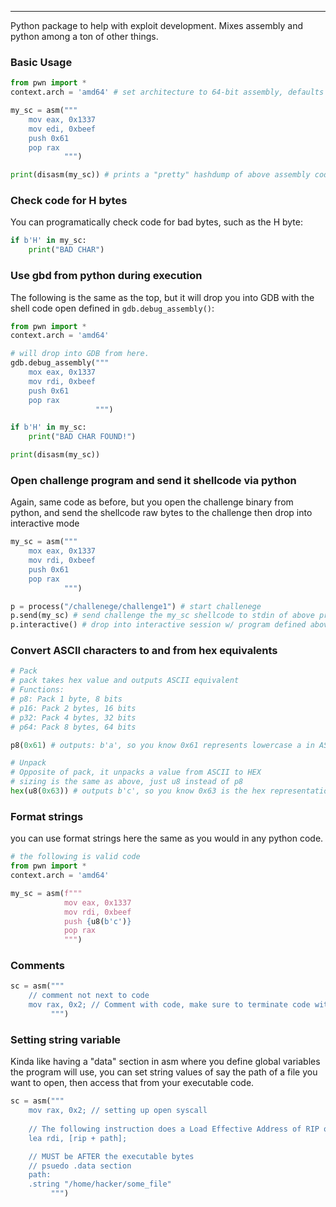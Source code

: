 -- -
Python package to help with exploit development. Mixes assembly and python among a ton of other things.
### Basic Usage
```python
from pwn import *
context.arch = 'amd64' # set architecture to 64-bit assembly, defaults to 32 bit

my_sc = asm("""
	mov eax, 0x1337
	mov edi, 0xbeef
	push 0x61
	pop rax
			""")

print(disasm(my_sc)) # prints a "pretty" hashdump of above assembly code
```
### Check code for H bytes
You can programatically check code for bad bytes, such as the H byte:
```python
if b'H' in my_sc:
	print("BAD CHAR")
```
### Use gbd from python during execution
The following is the same as the top, but it will drop you into GDB with the shell code open defined in `gdb.debug_assembly()`:
```python
from pwn import *
context.arch = 'amd64'

# will drop into GDB from here.
gdb.debug_assembly("""
	mox eax, 0x1337 
	mov rdi, 0xbeef
	push 0x61
	pop rax
				   """)

if b'H' in my_sc:
	print("BAD CHAR FOUND!")

print(disasm(my_sc))
```
### Open challenge program and send it shellcode via python
Again, same code as before, but you open the challenge binary from python, and send the shellcode raw bytes to the challenge then drop into interactive mode
```python
my_sc = asm("""
	mox eax, 0x1337
	mov rdi, 0xbeef
	push 0x61
	pop rax
			""")

p = process("/challenege/challenge1") # start challenege
p.send(my_sc) # send challenge the my_sc shellcode to stdin of above program
p.interactive() # drop into interactive session w/ program defined above
```
###  Convert ASCII characters to and from hex equivalents
```python
# Pack
# pack takes hex value and outputs ASCII equivalent
# Functions:
# p8: Pack 1 byte, 8 bits
# p16: Pack 2 bytes, 16 bits
# p32: Pack 4 bytes, 32 bits
# p64: Pack 8 bytes, 64 bits

p8(0x61) # outputs: b'a', so you know 0x61 represents lowercase a in ASCII

# Unpack
# Opposite of pack, it unpacks a value from ASCII to HEX
# sizing is the same as above, just u8 instead of p8
hex(u8(0x63)) # outputs b'c', so you know 0x63 is the hex representation of 'c'
```
### Format strings
you can use format strings here the same as you would in any python code. 
```python
# the following is valid code
from pwn import *
context.arch = 'amd64'

my_sc = asm(f"""
			mov eax, 0x1337
			mov rdi, 0xbeef
			push {u8(b'c')}
			pop rax
			""")
```
### Comments
```python
sc = asm(""" 
	// comment not next to code
	mov rax, 0x2; // Comment with code, make sure to terminate code with ";"
		 """)
```
### Setting string variable
Kinda like having a "data" section in asm where you define global variables the program will use, you can set string values of say the path of a file you want to open, then access that from your executable code. 
```python
sc = asm("""
	mov rax, 0x2; // setting up open syscall
	
	// The following instruction does a Load Effective Address of RIP offset to the "path" variable defined below into RDI. RIP + path = address to path variable. It is being loaded into rdi bc that represents the first argument to the open() syscall.  
	lea rdi, [rip + path];

	// MUST be AFTER the executable bytes
	// psuedo .data section
	path:
	.string "/home/hacker/some_file"
		 """)
```